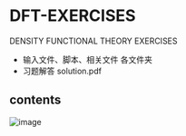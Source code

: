# DFT-EXERCISES
DENSITY FUNCTIONAL THEORY EXERCISES

- 输入文件、脚本、相关文件 各文件夹
- 习题解答 solution.pdf

## contents
![image](https://user-images.githubusercontent.com/26620270/102570651-bff30380-4122-11eb-834e-3be47d54d2bd.png)
